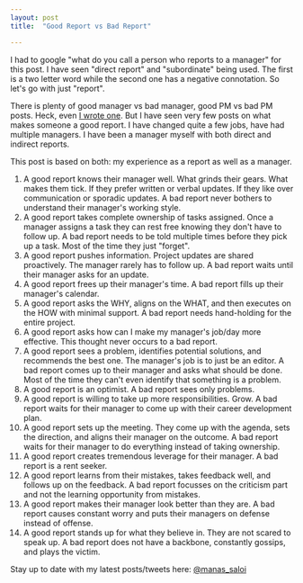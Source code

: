 ```yaml
---
layout: post
title:  "Good Report vs Bad Report"

---
```


I had to google "what do you call a person who reports to a manager" for this post. I have seen "direct report" and "subordinate" being used. The first is a two letter word while the second one has a negative connotation. So let's go with just "report".

There is plenty of good manager vs bad manager, good PM vs bad PM posts. Heck, even [I wrote one](https://manassaloi.com/2019/03/10/good-managers-bad-product-manager.html). But I have seen very few posts on what makes someone a good report. I have changed quite a few jobs, have had multiple managers. I have been a manager myself with both direct and indirect reports.

This post is based on both: my experience as a report as well as a manager.

1. A good report knows their manager well. What grinds their gears. What makes them tick. If they prefer written or verbal updates. If they like over communication or sporadic updates. A bad report never bothers to understand their manager's working style.
2. A good report takes complete ownership of tasks assigned. Once a manager assigns a task they can rest free knowing they don't have to follow up. A bad report needs to be told multiple times before they pick up a task. Most of the time they just "forget".
3. A good report pushes information. Project updates are shared proactively. The manager rarely has to follow up. A bad report waits until their manager asks for an update.
4. A good report frees up their manager's time. A bad report fills up their manager's calendar.
5. A good report asks the WHY, aligns on the WHAT, and then executes on the HOW with minimal support. A bad report needs hand-holding for the entire project.
6. A good report asks how can I make my manager's job/day more effective. This thought never occurs to a bad report.
7. A good report sees a problem, identifies potential solutions, and recommends the best one. The manager's job is to just be an editor. A bad report comes up to their manager and asks what should be done. Most of the time they can't even identify that something is a problem.
8. A good report is an optimist. A bad report sees only problems.
9. A good report is willing to take up more responsibilities. Grow. A bad report waits for their manager to come up with their career development plan.
10. A good report sets up the meeting. They come up with the agenda, sets the direction, and aligns their manager on the outcome. A bad report waits for their manager to do everything instead of taking ownership.
11. A good report creates tremendous leverage for their manager. A bad report is a rent seeker.
12. A good report learns from their mistakes, takes feedback well, and follows up on the feedback. A bad report focusses on the criticism part and not the learning opportunity from mistakes.
13. A good report makes their manager look better than they are. A bad report causes constant worry and puts their managers on defense instead of offense.
14. A good report stands up for what they believe in. They are not scared to speak up. A bad report does not have a backbone, constantly gossips, and plays the victim.

Stay up to date with my latest posts/tweets here: [@manas_saloi](http://twitter.com/manas_saloi)
